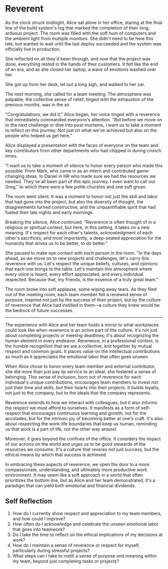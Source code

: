 # Reverent

As the clock struck midnight, Alice sat alone in her office, staring at the final line of the build system's log that marked the completion of their long, arduous project. The room was filled with the soft hum of computers and the ambient light from multiple monitors. She didn't need to be here this late, but wanted to wait until the last deploy succeeded and the system was officially live in production.

She reflected on all they'd been through, and now that the project was done, everything rested in the hands of their customers. It felt like the end of an era, and as she closed her laptop, a wave of emotions washed over her.

She got up from her desk, let out a long sigh, and walked to her car.

The next morning, she called for a team meeting. The atmosphere was palpable; the collective sense of relief, tinged with the exhaustion of the previous months, was in the air.

"Congratulations, we did it," Alice began, her voice tinged with a reverence that immediately commanded everyone's attention. "But before we move on to the next challenge or dive into post-mortems, I want us to take a moment to reflect on this journey. Not just on what we've achieved but also on the people who helped us get here."

Alice displayed a presentation with the faces of everyone on the team and key contributors from other departments who had chipped in during crunch times.

"I want us to take a moment of silence to honor every person who made this possible. From Mark, who came in as an intern and contributed game-changing ideas, to Daniel in HR who made sure we had the resources we needed. They've all been part of this epic journey. I even want to call out Greg," to which there were a few polite chuckles and one soft groan.

The room went silent. It was a moment to honor not just the skill and labor that had gone into the project, but also the diversity of thought, the disagreements turned constructive, and the unquantifiable spirit that had fueled their late nights and early mornings.

Breaking the silence, Alice continued, "Reverence is often thought of in a religious or spiritual context, but here, in this setting, it takes on a new meaning. It's respect for each other's talents, acknowledgment of each other's sacrifices, and most importantly, a deep-seated appreciation for the humanity that drives us to be better, to do better."

She paused to make eye contact with each person in the room. "In the days ahead, as we move on to new projects and challenges, let's carry this reverence with us. Let's respect the unique beliefs, cultures, and opinions that each one brings to the table. Let's maintain this atmosphere where every voice is heard, every effort appreciated, and every individual respected. Because that, my friends, is the essence of a truly great team."

The room broke into soft applause, some wiping away tears. As they filed out of the meeting room, each team member felt a renewed sense of purpose, inspired not just by the success of their project, but by the culture of reverence that Alice had instilled in them—a culture they knew would be the bedrock of future successes.

---

The experience with Alice and her team holds a mirror to what workplaces could look like when reverence is an active part of the culture. It's not just about completing projects or meeting deadlines; it's about recognizing the human element in every endeavor. Reverence, in a professional context, is the humble recognition that we are a collective, knit together by mutual respect and common goals. It places value on the intellectual contributions as much as it appreciates the emotional labor that often goes unseen.

When Alice chose to honor every team member and external contributor, she did more than just pay lip service to an ideal; she fostered a sense of belonging. This sense of inclusion, born out of reverence for each individual's unique contributions, encourages team members to invest not just their time and skills, but their hearts into their projects. It builds loyalty, not just to the company, but to the ideals that the company represents.

Reverence extends to how we interact with colleagues, but it also informs the respect we must afford to ourselves. It manifests as a form of self-respect that encourages continuous learning and growth, not for the accolades, but for the intrinsic joy of becoming better at one's craft. It's also about respecting the work-life boundaries that keep us human, reminding us that work is a part of life, not the other way around.

Moreover, it goes beyond the confines of the office. It considers the impact of our actions on the world and urges us to be good stewards of the resources we consume. It's a culture that reveres not just success, but the ethical means by which that success is achieved.

In embracing these aspects of reverence, we open the door to a more compassionate, understanding, and ultimately more productive work environment. It may seem like a soft approach in a world that often prioritizes the bottom line, but as Alice and her team demonstrated, it's a paradigm that can yield both emotional and financial dividends.

## Self Reflection

1. How do I currently show respect and appreciation to my team members, and how could I improve?
2. How often do I acknowledge and celebrate the unseen emotional labor that goes into teamwork?
3. Do I take the time to reflect on the ethical implications of my decisions at work?
4. How do I maintain a sense of reverence or respect for myself, particularly during stressful projects?
5. What steps can I take to instill a sense of purpose and meaning within my team, beyond just completing tasks or projects?
